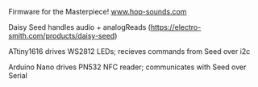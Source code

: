 Firmware for the Masterpiece!
www.hop-sounds.com

Daisy Seed handles audio + analogReads
(https://electro-smith.com/products/daisy-seed) 

ATtiny1616 drives WS2812 LEDs; recieves commands from Seed over i2c

Arduino Nano drives PN532 NFC reader; communicates with Seed over Serial
